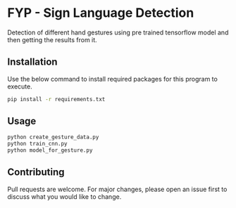 # FYP - Sign Language Detection

Detection of different hand gestures using pre trained tensorflow model and then getting the results from it.

## Installation

Use the below command to install required packages for this program to execute.

```bash
pip install -r requirements.txt
```

## Usage

```bash
python create_gesture_data.py
python train_cnn.py
python model_for_gesture.py
```

## Contributing
Pull requests are welcome. For major changes, please open an issue first to discuss what you would like to change.